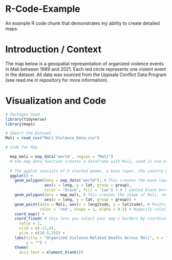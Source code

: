 # R-Code-Example
An example R code chunk that demonstrates my ability to create detailed maps.

# Introduction / Context

The map below is a geospatial representation of organized violence events in Mali between 1989 and 2021. Each red circle represents one violent event in the dataset. All data was sourced from the Uppsala Conflict Data Program (see read.me in repository for more information).

# Visualization and Code

```r
# Packages Used
library(tidyverse)
library(maps)

# Import the Dataset
Mali = read_csv("Mali_Violence_Data.csv")

# Code for Map

  map_mali = map_data('world', region = "Mali") 
  # the map_data function creates a dataframe with Mali, used in one of the geoms
  
  # The ggplot consists of 3 stacked geoms, a base layer, the country map, and the points
  ggplot() +
    geom_polygon(data = map_data("world"), # This creates the base layer "world" map
                 aes(x = long, y = lat, group = group),
                 color = 'black', fill = 'tan') + # I wanted black borders and tan countries
    geom_polygon(data = map_mali, # This creates the shape of Mali, referring to the df created
                 aes(x = long, y = lat, group = group)) + 
    geom_point(data = Mali, aes(x = longitude, y = latitude), # Points from the Uppsala df
               color = 'red', shape = 1, alpha = 0.5) + #specify color, shape, transparency
    coord_map() + 
    coord_fixed( # this lets you select your map's borders by coordinates
      ratio = 1,
      xlim = c(-12,4),
      ylim = c(10.5,25)) + 
    labs(title = "Organized Violence-Related Deaths Across Mali", x = "",
         y = "") +
    theme(
      axis.text = element_blank())


```

